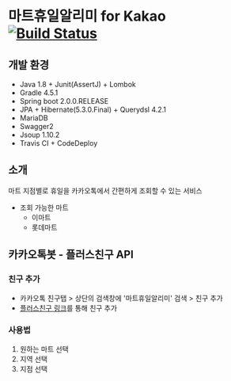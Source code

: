 # 마트휴일알리미 for Kakao [![Build Status](https://travis-ci.org/hongsii/mart-holiday-alarm.svg?branch=master)](https://travis-ci.org/hongsii/mart-holiday-alarm)

## 개발 환경

* Java 1.8 + Junit(AssertJ) + Lombok
* Gradle 4.5.1
* Spring boot 2.0.0.RELEASE
* JPA + Hibernate(5.3.0.Final) + Querydsl 4.2.1
* MariaDB
* Swagger2
* Jsoup 1.10.2
* Travis CI + CodeDeploy

## 소개

마트 지점별로 휴일을 카카오톡에서 간편하게 조회할 수 있는 서비스

* 조회 가능한 마트
  * 이마트
  * 롯데마트


## 카카오톡봇 - 플러스친구 API

### 친구 추가

* 카카오톡 친구탭 > 상단의 검색창에 '마트휴일알리미' 검색 > 친구 추가
* [플러스친구 링크](https://pf.kakao.com/_BBAiC)를 통해 친구 추가


### 사용법

1. 원하는 마트 선택
2. 지역 선택
3. 지점 선택
